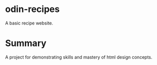 # odin-recipes
A basic recipe website.

# Summary
A project for demonstrating skills and mastery of html design concepts.

